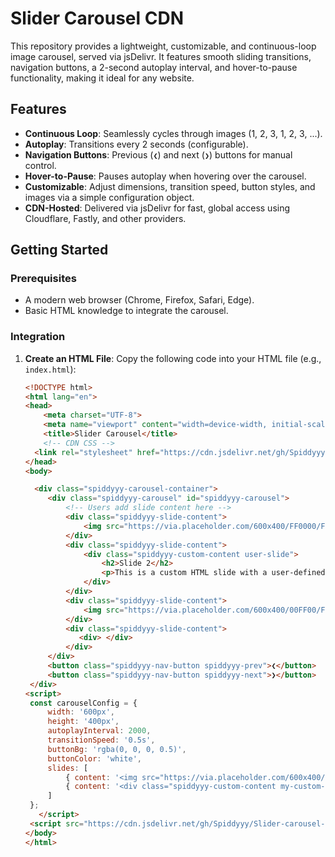 # Slider Carousel CDN

This repository provides a lightweight, customizable, and continuous-loop image carousel, served via jsDelivr. It features smooth sliding transitions, navigation buttons, a 2-second autoplay interval, and hover-to-pause functionality, making it ideal for any website.

## Features
- **Continuous Loop**: Seamlessly cycles through images (1, 2, 3, 1, 2, 3, ...).
- **Autoplay**: Transitions every 2 seconds (configurable).
- **Navigation Buttons**: Previous (`❮`) and next (`❯`) buttons for manual control.
- **Hover-to-Pause**: Pauses autoplay when hovering over the carousel.
- **Customizable**: Adjust dimensions, transition speed, button styles, and images via a simple configuration object.
- **CDN-Hosted**: Delivered via jsDelivr for fast, global access using Cloudflare, Fastly, and other providers.

## Getting Started

### Prerequisites
- A modern web browser (Chrome, Firefox, Safari, Edge).
- Basic HTML knowledge to integrate the carousel.

### Integration
1. **Create an HTML File**:
   Copy the following code into your HTML file (e.g., `index.html`):

   ```html
   <!DOCTYPE html>
   <html lang="en">
   <head>
       <meta charset="UTF-8">
       <meta name="viewport" content="width=device-width, initial-scale=1.0">
       <title>Slider Carousel</title>
       <!-- CDN CSS -->
     <link rel="stylesheet" href="https://cdn.jsdelivr.net/gh/Spiddyyy/Slider-carousel-cdn@latest/spiddyyy-carousel.css">
   </head>
   <body>
   
     <div class="spiddyyy-carousel-container">
        <div class="spiddyyy-carousel" id="spiddyyy-carousel">
            <!-- Users add slide content here -->
            <div class="spiddyyy-slide-content">
                <img src="https://via.placeholder.com/600x400/FF0000/FFFFFF?text=Image+1" alt="Image 1" style="width:100%;height:100%;object-fit:cover;">
            </div>
            <div class="spiddyyy-slide-content">
                <div class="spiddyyy-custom-content user-slide">
                    <h2>Slide 2</h2>
                    <p>This is a custom HTML slide with a user-defined class.</p>
                </div>
            </div>
            <div class="spiddyyy-slide-content">
                <img src="https://via.placeholder.com/600x400/00FF00/FFFFFF?text=Image+3" alt="Image 3" style="width:100%;height:100%;object-fit:cover;">
            </div>
            <div class="spiddyyy-slide-content">
               <div> </div>
            </div>
        </div>
        <button class="spiddyyy-nav-button spiddyyy-prev">❮</button>
        <button class="spiddyyy-nav-button spiddyyy-next">❯</button>
    </div>
   <script>
    const carouselConfig = {
        width: '600px',
        height: '400px',
        autoplayInterval: 2000,
        transitionSpeed: '0.5s',
        buttonBg: 'rgba(0, 0, 0, 0.5)',
        buttonColor: 'white',
        slides: [
            { content: '<img src="https://via.placeholder.com/600x400/FF0000/FFFFFF?text=Image+1" alt="Image 1" style="width:100%;height:100%;object-fit:cover;">' },
            { content: '<div class="spiddyyy-custom-content my-custom-class"><h2>Custom Slide</h2><p>User-styled content.</p></div>' }
        ]
    };
      </script>
    <script src="https://cdn.jsdelivr.net/gh/Spiddyyy/Slider-carousel-cdn@latest/spiddyyy-carousel.min.js"></script>
   </body>
   </html>
